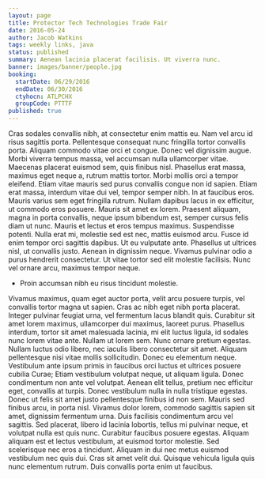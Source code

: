 ```yaml
---
layout: page
title: Protector Tech Technologies Trade Fair
date: 2016-05-24
author: Jacob Watkins
tags: weekly links, java
status: published
summary: Aenean lacinia placerat facilisis. Ut viverra nunc.
banner: images/banner/people.jpg
booking:
  startDate: 06/29/2016
  endDate: 06/30/2016
  ctyhocn: ATLPCHX
  groupCode: PTTTF
published: true
---
```

Cras sodales convallis nibh, at consectetur enim mattis eu. Nam vel arcu id risus sagittis porta. Pellentesque consequat nunc fringilla tortor convallis porta. Aliquam commodo vitae orci et congue. Donec vel dignissim augue. Morbi viverra tempus massa, vel accumsan nulla ullamcorper vitae. Maecenas placerat euismod sem, quis finibus nisl. Phasellus erat massa, maximus eget neque a, rutrum mattis tortor. Morbi mollis orci a tempor eleifend. Etiam vitae mauris sed purus convallis congue non id sapien.
Etiam erat massa, interdum vitae dui vel, tempor semper nibh. In at faucibus eros. Mauris varius sem eget fringilla rutrum. Nullam dapibus lacus in ex efficitur, ut commodo eros posuere. Mauris sit amet ex lorem. Praesent aliquam, magna in porta convallis, neque ipsum bibendum est, semper cursus felis diam ut nunc. Mauris et lectus et eros tempus maximus. Suspendisse potenti. Nulla erat mi, molestie sed est nec, mattis euismod arcu. Fusce id enim tempor orci sagittis dapibus. Ut eu vulputate ante. Phasellus ut ultrices nisl, ut convallis justo. Aenean in dignissim neque. Vivamus pulvinar odio a purus hendrerit consectetur. Ut vitae tortor sed elit molestie facilisis. Nunc vel ornare arcu, maximus tempor neque.

* Proin accumsan nibh eu risus tincidunt molestie.

Vivamus maximus, quam eget auctor porta, velit arcu posuere turpis, vel convallis tortor magna ut sapien. Cras ac nibh eget nibh porta placerat. Integer pulvinar feugiat urna, vel fermentum lacus blandit quis. Curabitur sit amet lorem maximus, ullamcorper dui maximus, laoreet purus. Phasellus interdum, tortor sit amet malesuada lacinia, mi elit luctus ligula, id sodales nunc lorem vitae ante. Nullam ut lorem sem. Nunc ornare pretium egestas. Nullam luctus odio libero, nec iaculis libero consectetur sit amet. Aliquam pellentesque nisi vitae mollis sollicitudin. Donec eu elementum neque. Vestibulum ante ipsum primis in faucibus orci luctus et ultrices posuere cubilia Curae; Etiam vestibulum volutpat neque, ut aliquam ligula.
Donec condimentum non ante vel volutpat. Aenean elit tellus, pretium nec efficitur eget, convallis at turpis. Donec vestibulum nulla in nulla tristique egestas. Donec ut felis sit amet justo pellentesque finibus id non sem. Mauris sed finibus arcu, in porta nisl. Vivamus dolor lorem, commodo sagittis sapien sit amet, dignissim fermentum urna. Duis facilisis condimentum arcu vel sagittis. Sed placerat, libero id lacinia lobortis, tellus mi pulvinar neque, et volutpat nulla est quis nunc. Curabitur faucibus posuere egestas. Aliquam aliquam est et lectus vestibulum, at euismod tortor molestie. Sed scelerisque nec eros a tincidunt. Aliquam in dui nec metus euismod vestibulum nec quis dui. Cras sit amet velit dui. Quisque vehicula ligula quis nunc elementum rutrum. Duis convallis porta enim ut faucibus.
